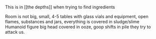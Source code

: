 This is in [[the depths]] when trying to find ingredients

Room is not big, small, 4-5 tables with glass vials and equipment, open flames, substances and jars, everything is covered in sludge/slime Humanoid figure big head covered in ooze, goop shifts in pile they try to attack us.